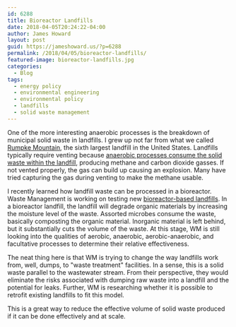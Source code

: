 ```yaml
---
id: 6288
title: Bioreactor Landfills
date: 2018-04-05T20:24:22-04:00
author: James Howard
layout: post
guid: https://jameshoward.us/?p=6288
permalink: /2018/04/05/bioreactor-landfills/
featured-image: bioreactor-landfills.jpg
categories:
  - Blog
tags:
  - energy policy
  - environmental engineering
  - environmental policy
  - landfills
  - solid waste management
---
```


One of the more interesting anaerobic processes is the breakdown
of municipal solid waste in landfills.  I grew up not far from what
we called [Rumpke
Mountain](https://www.google.com/maps/place/3800+Struble+Rd,+Cincinnati,+OH+45251/@39.2651536,-84.6026085,17z/data=!3m1!4b1!4m5!3m4!1s0x88404a0ed3f323b3:0xa46b9ce5781dcccf!8m2!3d39.2651536!4d-84.6004198?hl=en),
the sixth largest landfill in the United States.  Landfills typically
require venting because [anaerobic processes consume the solid waste
within the
landfill](https://www.epa.gov/lmop/basic-information-about-landfill-gas),
producing methane and carbon dioxide gasses.  If not vented properly,
the gas can build up causing an explosion.  Many have tried capturing
the gas during venting to make the methane usable.

I recently learned how landfill waste can be processed in a bioreactor.
Waste Management is working on testing new [bioreactor-based
landfills](http://www.wm.com/sustainability/bioreactor-landfills.jsp). In
a bioreactor landfill, the landfill will degrade organic materials
by increasing the moisture level of the waste.  Assorted microbes
consume the waste, basically composting the organic material.
Inorganic material is left behind, but it substantially cuts the
volume of the waste.  At this stage, WM is still looking into the
qualities of aerobic, anaerobic, aerobic-anaerobic, and facultative
processes to determine their relative effectiveness.

The neat thing here is that WM is trying to change the way landfills
work from, well, dumps, to "waste treatment" facilities.  In a
sense, this is a solid waste parallel to the wastewater stream.
From their perspective, they would eliminate the risks associated
with dumping raw waste into a landfill and the potential for leaks.
Further, WM is researching whether it is possible to retrofit
existing landfills to fit this model.

This is a great way to reduce the effective volume of solid waste
produced if it can be done effectively and at scale.
